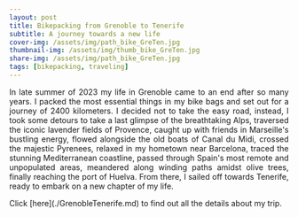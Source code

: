 ```yaml
---
layout: post
title: Bikepacking from Grenoble to Tenerife
subtitle: A journey towards a new life
cover-img: /assets/img/path_bike_GreTen.jpg
thumbnail-img: /assets/img/thumb_bike_GreTen.jpg
share-img: /assets/img/path_bike_GreTen.jpg
tags: [bikepacking, traveling]
---
```


<p align="justify">  In late summer of 2023 my life in Grenoble came to an end after so many years. I packed the most essential things in my bike bags and set out for a journey of 2400 kilometers. I decided not to take the easy road, instead, I took some detours to take a last glimpse of the breathtaking Alps, traversed the iconic lavender fields of Provence, caught up with friends in Marseille's bustling energy, flowed alongside the old boats of Canal du Midi, crossed the majestic Pyrenees, relaxed in my hometown near Barcelona, traced the stunning Mediterranean coastline, passed through Spain's most remote and unpopulated areas, meandered along winding paths amidst olive trees, finally reaching the port of Huelva. From there, I sailed off towards Tenerife, ready to embark on a new chapter of my life.</p> Click [here](./GrenobleTenerife.md) to find out all the details about my trip.
